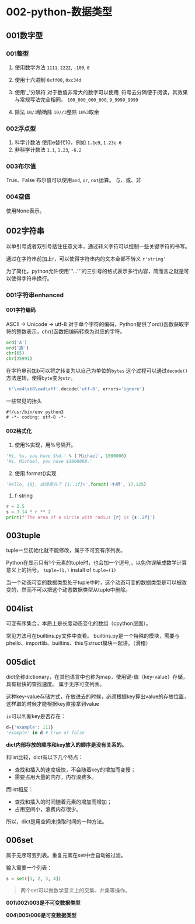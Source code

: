 # 002-python-数据类型

## 001数字型
### 001整型
1. 使用数学方法
`1111`, `2222`, `-100`, `0`

2. 使用十六进制
`0xff00`, `0xc34d`

3. 使用'_'分隔符
对于数值非常大的数字可以使用`_`符号去分隔便于阅读，其效果与常规写法完全相同。
`100_000_000_000`, `9_9999_9999`

4. 除法
`10/3`精确除
`10//3`整除
`10%3`取余

### 002浮点型
1. 科学计数法
使用e替代10，例如
`1.1e9`, `1.23e-6`
2. 非科学计数法
`1.1`, `1.23`, `-6.2`

### 003布尔值
True、False
布尔值可以使用`and`, `or`, `not`运算。
与、或、非

### 004空值
使用None表示。

## 002字符串
以单引号或者双引号括住任意文本，通过转义字符可以控制一些关键字符的书写。

通过在字符串前加上r，可以使得字符串内的文本全部不转义
`r'string'`

为了简化，python允许使用'''...'''的三引号的格式表示多行内容，简而言之就是可以使得字符串换行。

### 001字符串enhanced
#### 001字符编码
ASCII -> Unicode -> utf-8
对于单个字符的编码，Python提供了ord()函数获取字符的整数表示，chr()函数把编码转换为对应的字符。
```python
ord('A')
ord('霹')
chr(65)
chr(25991)
```
在字符串前加b可以将之转变为以自己为单位的`bytes`
这个过程可以通过`decode()`方法逆转，使得`byte`变为`str`。
```python
 b'\xe4\xb8\xad\xff'.decode('utf-8', errors='ignore')
```
一些常见的抬头
```shell
#!/usr/bin/env python3
# -*- coding: utf-8 -*-
```

#### 002格式化
1. 使用%实现，用%号隔开。
```python
'Hi, %s, you have $%d.' % ('Michael', 1000000)
'Hi, Michael, you have $1000000.'
```

2. 使用.format()实现
```python
'Hello, {0}, 成绩提升了 {1:.1f}%'.format('小明', 17.125)
```

1. f-string
```python
r = 2.5
s = 3.14 * r ** 2
print(f'The area of a circle with radius {r} is {s:.2f}')
```

## 003tuple
tuple一旦初始化就不能修改，属于不可变有序列表。

Python在显示只有1个元素的tuple时，也会加一个逗号,，以免你误解成数学计算意义上的括号。
`tuple=(1,)` install of `tuple=(1)`

当一个动态可变的数据类型处于tuple中时，这个动态可变的数据类型是可以被改变的，然而不可以把这个动态数据类型从tuple中删除。

## 004list
可变有序集合，本质上是长度动态变化的数组（cpython层面）。

常见方法可在builtins.py文件中查看。
builtins.py是一个特殊的模块，需要与phello、importlib、builtins、this与struct模块一起讲。（滑稽）

## 005dict
dict全称dictionary，在其他语言中也称为map，使用键-值（key-value）存储，具有极快的查找速度。
属于无序可变列表。

这种key-value存储方式，在放进去的时候，必须根据key算出value的存放位置，这样取的时候才能根据key直接拿到value

`in`可以判断key是否存在：
```python
d={'example': 111}
'example' in d # true or false
```

**dict内部存放的顺序和key放入的顺序是没有关系的。**

和list比较，dict有以下几个特点：
+ 查找和插入的速度极快，不会随着key的增加而变慢；
+ 需要占用大量的内存，内存浪费多。

而list相反：
+ 查找和插入的时间随着元素的增加而增加；
+ 占用空间小，浪费内存很少。

所以，dict是用空间来换取时间的一种方法。

## 006set
属于无序可变列表。重复元素在set中会自动被过滤。

输入需要一个列表：
```python
s = set([1, 2, 3, 4])
```

> 两个set可以做数学意义上的交集、并集等操作。

**001\002\003是不可变数据类型**

**004\005\006是可变数据类型**